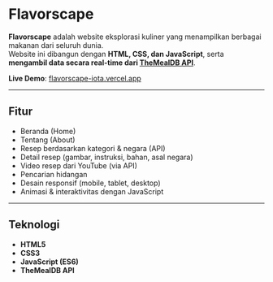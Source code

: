 # Flavorscape

**Flavorscape** adalah website eksplorasi kuliner yang menampilkan berbagai makanan dari seluruh dunia.  
Website ini dibangun dengan **HTML, CSS, dan JavaScript**, serta **mengambil data secara real-time dari [TheMealDB API](https://www.themealdb.com/api.php)**.  

**Live Demo**: [flavorscape-iota.vercel.app](https://flavorscape-iota.vercel.app/)

---

## Fitur

- Beranda (Home)  
- Tentang (About)  
- Resep berdasarkan kategori & negara (API)  
- Detail resep (gambar, instruksi, bahan, asal negara)  
- Video resep dari YouTube (via API)  
- Pencarian hidangan  
- Desain responsif (mobile, tablet, desktop)  
- Animasi & interaktivitas dengan JavaScript  

---

## Teknologi

- **HTML5**  
- **CSS3**  
- **JavaScript (ES6)**  
- **TheMealDB API**  

